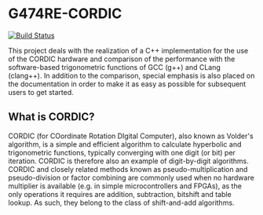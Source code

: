 # G474RE-CORDIC

[![Build Status](https://drone.magical.rocks/api/badges/SetZero/G474RE-CORDIC/status.svg)](https://drone.magical.rocks/SetZero/G474RE-CORDIC)

This project deals with the realization of a C++ implementation for the use of the CORDIC hardware and comparison of the performance with the software-based trigonometric functions of GCC (g++) and CLang (clang++). In addition to the comparison, special emphasis is also placed on the documentation in order to make it as easy as possible for subsequent users to get started.

## What is CORDIC?

CORDIC (for COordinate Rotation DIgital Computer), also known as Volder's algorithm, is a simple and efficient algorithm to calculate hyperbolic and trigonometric functions, typically converging with one digit (or bit) per iteration. CORDIC is therefore also an example of digit-by-digit algorithms. CORDIC and closely related methods known as pseudo-multiplication and pseudo-division or factor combining are commonly used when no hardware multiplier is available (e.g. in simple microcontrollers and FPGAs), as the only operations it requires are addition, subtraction, bitshift and table lookup. As such, they belong to the class of shift-and-add algorithms.
